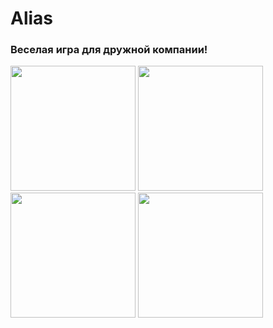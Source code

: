 # Alias
### Веселая игра для дружной компании!
<img src="https://https://github.com/Pechorinka/Alias/blob/main/1.png" width = "200"/>
<img src="https://https://github.com/Pechorinka/Alias/blob/main/2.png" width = "200"/>
<img src="https://https://github.com/Pechorinka/Alias/blob/main/3.png" width = "200"/>
<img src="https://https://github.com/Pechorinka/Alias/blob/main/4.png" width = "200"/>
